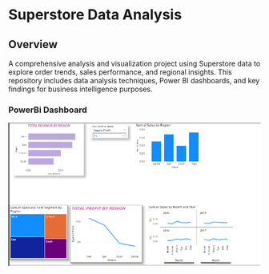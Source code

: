 # Superstore Data Analysis

## Overview

A comprehensive analysis and visualization project using Superstore data to explore order trends, sales performance, and regional insights. This repository includes data analysis techniques, Power BI dashboards, and key findings for business intelligence purposes.

### PowerBi Dashboard
![Dashboard](./powebi_dashboard.png)
